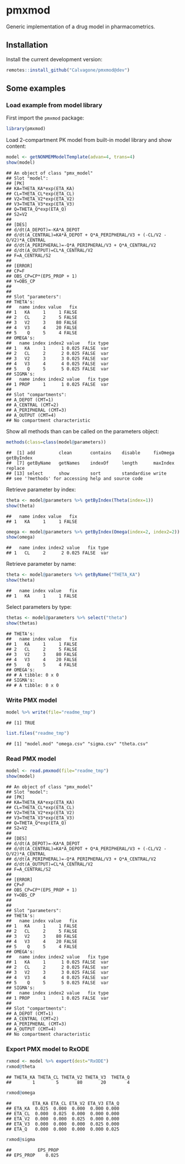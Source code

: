 
# pmxmod

Generic implementation of a drug model in pharmacometrics.

## Installation

Install the current development version:

``` r
remotes::install_github("Calvagone/pmxmod@dev")
```

## Some examples

### Load example from model library

First import the `pmxmod` package:

``` r
library(pmxmod)
```

Load 2-compartment PK model from built-in model library and show
content:

``` r
model <- getNONMEMModelTemplate(advan=4, trans=4)
show(model)
```

    ## An object of class "pmx_model"
    ## Slot "model":
    ## [PK]
    ## KA=THETA_KA*exp(ETA_KA)
    ## CL=THETA_CL*exp(ETA_CL)
    ## V2=THETA_V2*exp(ETA_V2)
    ## V3=THETA_V3*exp(ETA_V3)
    ## Q=THETA_Q*exp(ETA_Q)
    ## S2=V2
    ## 
    ## [DES]
    ## d/dt(A_DEPOT)=-KA*A_DEPOT
    ## d/dt(A_CENTRAL)=KA*A_DEPOT + Q*A_PERIPHERAL/V3 + (-CL/V2 - Q/V2)*A_CENTRAL
    ## d/dt(A_PERIPHERAL)=-Q*A_PERIPHERAL/V3 + Q*A_CENTRAL/V2
    ## d/dt(A_OUTPUT)=CL*A_CENTRAL/V2
    ## F=A_CENTRAL/S2
    ## 
    ## [ERROR]
    ## CP=F
    ## OBS_CP=CP*(EPS_PROP + 1)
    ## Y=OBS_CP
    ## 
    ## 
    ## Slot "parameters":
    ## THETA's:
    ##   name index value   fix
    ## 1   KA     1     1 FALSE
    ## 2   CL     2     5 FALSE
    ## 3   V2     3    80 FALSE
    ## 4   V3     4    20 FALSE
    ## 5    Q     5     4 FALSE
    ## OMEGA's:
    ##   name index index2 value   fix type
    ## 1   KA     1      1 0.025 FALSE  var
    ## 2   CL     2      2 0.025 FALSE  var
    ## 3   V2     3      3 0.025 FALSE  var
    ## 4   V3     4      4 0.025 FALSE  var
    ## 5    Q     5      5 0.025 FALSE  var
    ## SIGMA's:
    ##   name index index2 value   fix type
    ## 1 PROP     1      1 0.025 FALSE  var
    ## 
    ## Slot "compartments":
    ## A_DEPOT (CMT=1)
    ## A_CENTRAL (CMT=2)
    ## A_PERIPHERAL (CMT=3)
    ## A_OUTPUT (CMT=4)
    ## No compartment characteristic

Show all methods than can be called on the parameters object:

``` r
methods(class=class(model@parameters))
```

    ##  [1] add         clean       contains    disable     fixOmega    getByIndex 
    ##  [7] getByName   getNames    indexOf     length      maxIndex    replace    
    ## [13] select      show        sort        standardise write      
    ## see '?methods' for accessing help and source code

Retrieve parameter by index:

``` r
theta <- model@parameters %>% getByIndex(Theta(index=1))
show(theta)
```

    ##   name index value   fix
    ## 1   KA     1     1 FALSE

``` r
omega <- model@parameters %>% getByIndex(Omega(index=2, index2=2))
show(omega)
```

    ##   name index index2 value   fix type
    ## 1   CL     2      2 0.025 FALSE  var

Retrieve parameter by name:

``` r
theta <- model@parameters %>% getByName("THETA_KA")
show(theta)
```

    ##   name index value   fix
    ## 1   KA     1     1 FALSE

Select parameters by type:

``` r
thetas <- model@parameters %>% select("theta")
show(thetas)
```

    ## THETA's:
    ##   name index value   fix
    ## 1   KA     1     1 FALSE
    ## 2   CL     2     5 FALSE
    ## 3   V2     3    80 FALSE
    ## 4   V3     4    20 FALSE
    ## 5    Q     5     4 FALSE
    ## OMEGA's:
    ## # A tibble: 0 x 0
    ## SIGMA's:
    ## # A tibble: 0 x 0

### Write PMX model

``` r
model %>% write(file="readme_tmp")
```

    ## [1] TRUE

``` r
list.files("readme_tmp")
```

    ## [1] "model.mod" "omega.csv" "sigma.csv" "theta.csv"

### Read PMX model

``` r
model <- read.pmxmod(file="readme_tmp")
show(model)
```

    ## An object of class "pmx_model"
    ## Slot "model":
    ## [PK]
    ## KA=THETA_KA*exp(ETA_KA)
    ## CL=THETA_CL*exp(ETA_CL)
    ## V2=THETA_V2*exp(ETA_V2)
    ## V3=THETA_V3*exp(ETA_V3)
    ## Q=THETA_Q*exp(ETA_Q)
    ## S2=V2
    ## 
    ## [DES]
    ## d/dt(A_DEPOT)=-KA*A_DEPOT
    ## d/dt(A_CENTRAL)=KA*A_DEPOT + Q*A_PERIPHERAL/V3 + (-CL/V2 - Q/V2)*A_CENTRAL
    ## d/dt(A_PERIPHERAL)=-Q*A_PERIPHERAL/V3 + Q*A_CENTRAL/V2
    ## d/dt(A_OUTPUT)=CL*A_CENTRAL/V2
    ## F=A_CENTRAL/S2
    ## 
    ## [ERROR]
    ## CP=F
    ## OBS_CP=CP*(EPS_PROP + 1)
    ## Y=OBS_CP
    ## 
    ## 
    ## Slot "parameters":
    ## THETA's:
    ##   name index value   fix
    ## 1   KA     1     1 FALSE
    ## 2   CL     2     5 FALSE
    ## 3   V2     3    80 FALSE
    ## 4   V3     4    20 FALSE
    ## 5    Q     5     4 FALSE
    ## OMEGA's:
    ##   name index index2 value   fix type
    ## 1   KA     1      1 0.025 FALSE  var
    ## 2   CL     2      2 0.025 FALSE  var
    ## 3   V2     3      3 0.025 FALSE  var
    ## 4   V3     4      4 0.025 FALSE  var
    ## 5    Q     5      5 0.025 FALSE  var
    ## SIGMA's:
    ##   name index index2 value   fix type
    ## 1 PROP     1      1 0.025 FALSE  var
    ## 
    ## Slot "compartments":
    ## A_DEPOT (CMT=1)
    ## A_CENTRAL (CMT=2)
    ## A_PERIPHERAL (CMT=3)
    ## A_OUTPUT (CMT=4)
    ## No compartment characteristic

### Export PMX model to RxODE

``` r
rxmod <- model %>% export(dest="RxODE")
rxmod@theta
```

    ## THETA_KA THETA_CL THETA_V2 THETA_V3  THETA_Q 
    ##        1        5       80       20        4

``` r
rxmod@omega
```

    ##        ETA_KA ETA_CL ETA_V2 ETA_V3 ETA_Q
    ## ETA_KA  0.025  0.000  0.000  0.000 0.000
    ## ETA_CL  0.000  0.025  0.000  0.000 0.000
    ## ETA_V2  0.000  0.000  0.025  0.000 0.000
    ## ETA_V3  0.000  0.000  0.000  0.025 0.000
    ## ETA_Q   0.000  0.000  0.000  0.000 0.025

``` r
rxmod@sigma
```

    ##          EPS_PROP
    ## EPS_PROP    0.025
